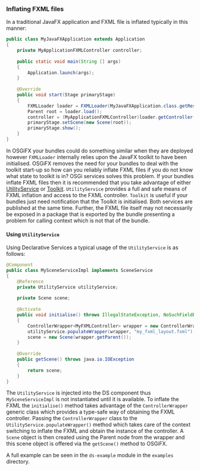 ### Inflating FXML files

In a traditional JavaFX application and FXML file is inflated typically in this manner:

```java
public class MyJavaFXApplication extends Application
{
    private MyApplicationFXMLController controller;
    
    public static void main(String [] args)
    {
        Application.launch(args);
    }
    
    @Override
    public void start(Stage primaryStage)
    {
        FXMLLoader loader = FXMLLoader(MyJavaFXApplication.class.getResource("my_fxml_layout.fxml"));
        Parent root = loader.load();
        controller = (MyApplicationFXMLController)loader.getController();
        primaryStage.setScene(new Scene(root));
        primaryStage.show();
    }
}
```
In OSGiFX your bundles could do something similar when they are deployed however `FXMLLoader` internally relies upon the JavaFX toolkit to have been initialised. OSGiFX removes the need for your bundles to deal with the toolkit start-up so how can you reliably inflate FXML files if you do not know what state to toolkit is in? OSGi services solves this problem. If your bundles inflate FXML files then it is recommended that you take advantage of either [UtilityService](../boot/src/main/java/com/javatechnics/osgifx/util/UtilityService.java) or [Toolkit](../boot/src/main/java/com/javatechnics/osgifx/platform/Toolkit.javaMyApplicationFXMLController). `UtilityService` provides a full and safe means of FXML inflation and access to the FXML controller. `Toolkit` is useful if your bundles just need notification that the Toolkit is initialised. Both services are published at the same time. Further, the FXML file itself may not necessarily be exposed in a package that is exported by the bundle presenting a problem for calling context which is not that of the bundle. 

#### Using `UtilityService`

Using Declarative Services a typical usage of the `UtilityService` is as follows:

```java
@Component
public class MySceneServiceImpl implements SceneService
{
    @Reference
    private UtilityService utilityService;
    
    private Scene scene;
    
    @Activate
    public void initialise() throws IllegalStateException, NoSuchFieldException, IOExcpetion
    {
        ControllerWrapper<MyFXMLController> wrapper = new ControllerWrapper<>(MyFXMLController.class);
        utilityService.populateWrapper(wrapper, "my_fxml_layout.fxml");
        scene = new Scene(wrapper.getParent());
    }
    
    @Override
    public getScene() throws java.io.IOException
    {
        return scene;
    }
}
```

The `UtilityService` is injected into the DS component thus `MySceneServiceImpl` is not instantiated until it is available. To inflate the FXML the `initialise()` method takes advantage of the `ControllerWrapper` generic class which provides a type-safe way of obtaining the FXML controller. Passing the `ControllerWrapper` class to the `UtilityService.populateWrapper()` method which takes care of the context switching to inflate the FXML and obtain the instance of the controller. A `Scene` object is then created using the Parent node from the wrapper and this scene object is offered via the `getScene()` method to OSGiFX.

A full example can be seen in the `ds-example` module in the `examples` directory.